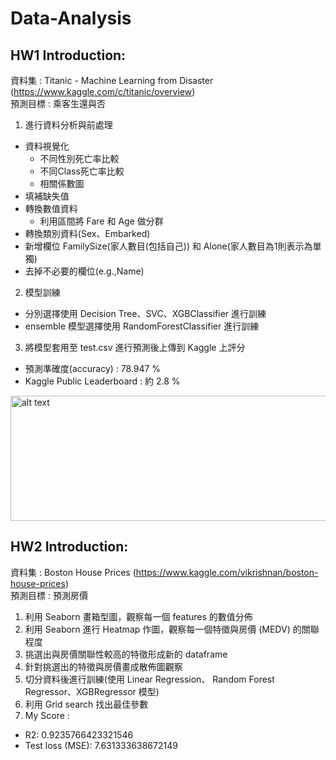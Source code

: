 # Data-Analysis

## HW1 Introduction: 

資料集 : Titanic - Machine Learning from Disaster (https://www.kaggle.com/c/titanic/overview)  
預測目標 : 乘客生還與否

1. 進行資料分析與前處理
 - 資料視覺化
   - 不同性別死亡率比較
   - 不同Class死亡率比較 
   - 相關係數圖
 - 填補缺失值
 - 轉換數值資料
   - 利用區間將 Fare 和 Age 做分群
 - 轉換類別資料(Sex、Embarked)
 - 新增欄位 FamilySize(家人數目(包括自己)) 和 Alone(家人數目為1則表示為單獨)
 - 去掉不必要的欄位(e.g.,Name)

2. 模型訓練
 - 分別選擇使用 Decision Tree、SVC、XGBClassifier 進行訓練
 - ensemble 模型選擇使用 RandomForestClassifier 進行訓練
3. 將模型套用至 test.csv 進行預測後上傳到 Kaggle 上評分
 - 預測準確度(accuracy) : 78.947 %
 - Kaggle Public Leaderboard : 約 2.8 %
 <img src="https://i.imgur.com/ywYaFpv.png" alt="alt text" width="580" height="200">

## HW2 Introduction: 

資料集 : Boston House Prices (https://www.kaggle.com/vikrishnan/boston-house-prices)  
預測目標 : 預測房價

1. 利用 Seaborn 畫箱型圖，觀察每一個 features 的數值分佈
2. 利用 Seaborn 進行 Heatmap 作圖，觀察每一個特徵與房價 (MEDV) 的關聯程度
3. 挑選出與房價關聯性較高的特徵形成新的 dataframe
4. 針對挑選出的特徵與房價畫成散佈圖觀察
5. 切分資料後進行訓練(使用 Linear Regression、 Random Forest Regressor、XGBRegressor 模型)
6. 利用 Grid search 找出最佳參數
7. My Score :
 - R2: 0.9235766423321546
 - Test loss (MSE): 7.631333638672149
